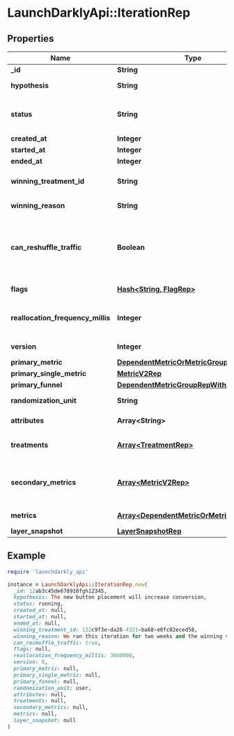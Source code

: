# LaunchDarklyApi::IterationRep

## Properties

| Name | Type | Description | Notes |
| ---- | ---- | ----------- | ----- |
| **_id** | **String** | The iteration ID | [optional] |
| **hypothesis** | **String** | The expected outcome of this experiment |  |
| **status** | **String** | The status of the iteration: &lt;code&gt;not_started&lt;/code&gt;, &lt;code&gt;running&lt;/code&gt;, &lt;code&gt;stopped&lt;/code&gt; |  |
| **created_at** | **Integer** |  |  |
| **started_at** | **Integer** |  | [optional] |
| **ended_at** | **Integer** |  | [optional] |
| **winning_treatment_id** | **String** | The ID of the treatment chosen when the experiment stopped | [optional] |
| **winning_reason** | **String** | The reason you stopped the experiment | [optional] |
| **can_reshuffle_traffic** | **Boolean** | Whether the experiment may reassign traffic to different variations when the experiment audience changes (true) or must keep all traffic assigned to its initial variation (false). | [optional] |
| **flags** | [**Hash&lt;String, FlagRep&gt;**](FlagRep.md) | Details on the flag used in this experiment | [optional] |
| **reallocation_frequency_millis** | **Integer** | The cadence (in milliseconds) to update the allocation. Only present for multi-armed bandits. | [optional] |
| **version** | **Integer** | The current version that the iteration is on | [optional] |
| **primary_metric** | [**DependentMetricOrMetricGroupRep**](DependentMetricOrMetricGroupRep.md) |  | [optional] |
| **primary_single_metric** | [**MetricV2Rep**](MetricV2Rep.md) |  | [optional] |
| **primary_funnel** | [**DependentMetricGroupRepWithMetrics**](DependentMetricGroupRepWithMetrics.md) |  | [optional] |
| **randomization_unit** | **String** | The unit of randomization for this iteration | [optional] |
| **attributes** | **Array&lt;String&gt;** | The available attribute filters for this iteration | [optional] |
| **treatments** | [**Array&lt;TreatmentRep&gt;**](TreatmentRep.md) | Details on the variations you are testing in the experiment | [optional] |
| **secondary_metrics** | [**Array&lt;MetricV2Rep&gt;**](MetricV2Rep.md) | Deprecated, use &lt;code&gt;metrics&lt;/code&gt; instead. Details on the secondary metrics for this experiment. | [optional] |
| **metrics** | [**Array&lt;DependentMetricOrMetricGroupRep&gt;**](DependentMetricOrMetricGroupRep.md) | Details on the metrics for this experiment | [optional] |
| **layer_snapshot** | [**LayerSnapshotRep**](LayerSnapshotRep.md) |  | [optional] |

## Example

```ruby
require 'launchdarkly_api'

instance = LaunchDarklyApi::IterationRep.new(
  _id: 12ab3c45de678910fgh12345,
  hypothesis: The new button placement will increase conversion,
  status: running,
  created_at: null,
  started_at: null,
  ended_at: null,
  winning_treatment_id: 122c9f3e-da26-4321-ba68-e0fc02eced58,
  winning_reason: We ran this iteration for two weeks and the winning variation was clear,
  can_reshuffle_traffic: true,
  flags: null,
  reallocation_frequency_millis: 3600000,
  version: 0,
  primary_metric: null,
  primary_single_metric: null,
  primary_funnel: null,
  randomization_unit: user,
  attributes: null,
  treatments: null,
  secondary_metrics: null,
  metrics: null,
  layer_snapshot: null
)
```

